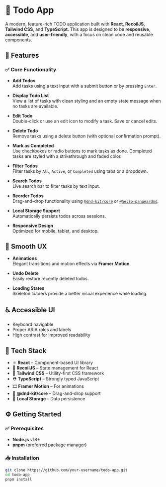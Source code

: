 # 📝 Todo App

A modern, feature-rich TODO application built with **React**, **RecoilJS**, **Tailwind CSS**, and **TypeScript**. This app is designed to be **responsive**, **accessible**, and **user-friendly**, with a focus on clean code and reusable components.

## 🚀 Features

### ✅ Core Functionality

- **Add Todos**  
  Add tasks using a text input with a submit button or by pressing `Enter`.

- **Display Todo List**  
  View a list of tasks with clean styling and an empty state message when no tasks are available.

- **Edit Todo**  
  Double-click or use an edit icon to modify a task. Save or cancel edits.

- **Delete Todo**  
  Remove tasks using a delete button (with optional confirmation prompt).

- **Mark as Completed**  
  Use checkboxes or radio buttons to mark tasks as done. Completed tasks are styled with a strikethrough and faded color.

- **Filter Todos**  
  Filter tasks by `All`, `Active`, or `Completed` using tabs or a dropdown.

- **Search Todos**  
  Live search bar to filter tasks by text input.

- **Reorder Todos**  
  Drag-and-drop functionality using [`@dnd-kit/core`](https://github.com/clauderic/dnd-kit) or [`@hello-pangea/dnd`](https://github.com/hello-pangea/dnd).

- **Local Storage Support**  
  Automatically persists todos across sessions.

- **Responsive Design**  
  Optimized for mobile, tablet, and desktop.

## 🎨 Smooth UX

- **Animations**  
  Elegant transitions and motion effects via **Framer Motion**.

- **Undo Delete**  
  Easily restore recently deleted todos.

- **Loading States**  
  Skeleton loaders provide a better visual experience while loading.

## ♿ Accessible UI

- Keyboard navigable  
- Proper ARIA roles and labels  
- High contrast for improved readability

## 🧰 Tech Stack

- ⚛️ **React** – Component-based UI library  
- 🎯 **RecoilJS** – State management for React  
- 🎨 **Tailwind CSS** – Utility-first CSS framework  
- ⛑ **TypeScript** – Strongly typed JavaScript  
- 🎞 **Framer Motion** – For animations  
- 🧩 **@dnd-kit/core** – Drag-and-drop support  
- 💾 **Local Storage** – Data persistence

## ⚙️ Getting Started

### ✅ Prerequisites

- **Node.js** v18+
- **pnpm** (preferred package manager)

### 📥 Installation

```bash
git clone https://github.com/your-username/todo-app.git
cd todo-app
pnpm install
